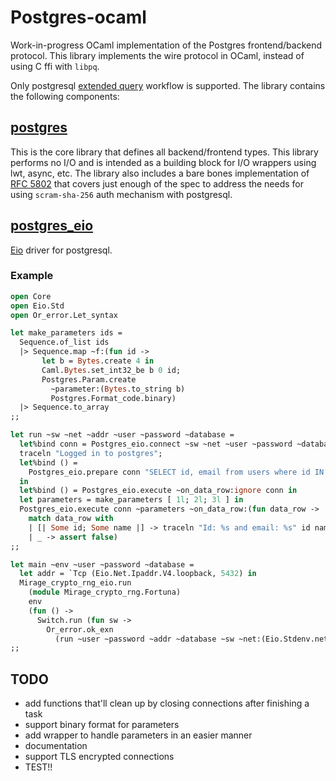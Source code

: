 # Postgres-ocaml

Work-in-progress OCaml implementation of the Postgres frontend/backend protocol. This library implements the wire protocol in OCaml, instead of using C ffi with `libpq`.

Only postgresql [extended query](https://www.postgresql.org/docs/15/protocol-flow.html) workflow is supported. The library contains the following components:

## [postgres](./postgres/)

This is the core library that defines all backend/frontend types. This library performs no I/O and is intended as a building block for I/O wrappers using lwt, async, etc. The library also includes a bare bones implementation of [RFC 5802](https://datatracker.ietf.org/doc/html/rfc5802) that covers just enough of the spec to address the needs for using `scram-sha-256` auth mechanism with postgresql.

## [postgres_eio](./postgres_eio/)

[Eio](https://github.com/ocaml-multicore/eio) driver for postgresql.

### Example

```ocaml
open Core
open Eio.Std
open Or_error.Let_syntax

let make_parameters ids =
  Sequence.of_list ids
  |> Sequence.map ~f:(fun id ->
       let b = Bytes.create 4 in
       Caml.Bytes.set_int32_be b 0 id;
       Postgres.Param.create
         ~parameter:(Bytes.to_string b)
         Postgres.Format_code.binary)
  |> Sequence.to_array
;;

let run ~sw ~net ~addr ~user ~password ~database =
  let%bind conn = Postgres_eio.connect ~sw ~net ~user ~password ~database addr in
  traceln "Logged in to postgres";
  let%bind () =
    Postgres_eio.prepare conn "SELECT id, email from users where id IN ($1, $2, $3)"
  in
  let%bind () = Postgres_eio.execute ~on_data_row:ignore conn in
  let parameters = make_parameters [ 1l; 2l; 3l ] in
  Postgres_eio.execute conn ~parameters ~on_data_row:(fun data_row ->
    match data_row with
    | [| Some id; Some name |] -> traceln "Id: %s and email: %s" id name
    | _ -> assert false)
;;

let main ~env ~user ~password ~database =
  let addr = `Tcp (Eio.Net.Ipaddr.V4.loopback, 5432) in
  Mirage_crypto_rng_eio.run
    (module Mirage_crypto_rng.Fortuna)
    env
    (fun () ->
      Switch.run (fun sw ->
        Or_error.ok_exn
          (run ~user ~password ~addr ~database ~sw ~net:(Eio.Stdenv.net env))))
;;
```

## TODO

* add functions that'll clean up by closing connections after finishing a task
* support binary format for parameters
* add wrapper to handle parameters in an easier manner
* documentation
* support TLS encrypted connections
* TEST!!
